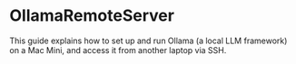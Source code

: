 # OllamaRemoteServer
This guide explains how to set up and run Ollama (a local LLM framework) on a Mac Mini, and access it from another laptop via SSH.
